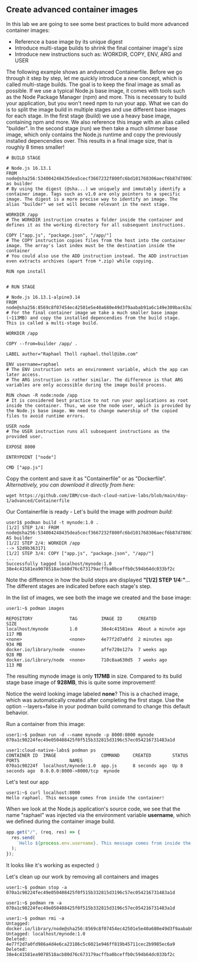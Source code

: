 ## Create advanced container images

In this lab we are going to see some best practices to build more advanced container images:

- Reference a base image by its unique digest
- Introduce multi-stage builds to shrink the final container image's size
- Introduce new instructions such as: WORKDIR, COPY, ENV, ARG and USER

The following example shows an andvanced Containerfile. Before we go through it step by step, let me quickly introduce a new concept, which is called multi-stage builds. The goal is to keep the final image as small as possible. If we use a typical Node.js base image, it comes with tools such as the Node Package Manager (npm) and more. This is necessary to build your application, but you won't need npm to run your app. What we can do is to split the image build in multiple stages and use different base images for each stage. In the first stage (build) we use a heavy base image, containing npm and more. We also reference this image with an alias called "builder". In the second stage (run) we then take a much slimmer base image, which only contains the Node.js runtime and copy the previously installed depencendies over. This results in a final image size, that is roughly 8 times smaller!

```
# BUILD STAGE

# Node.js 16.13.1
FROM node@sha256:534004248435dea5cecf3667232f800fc6bd101768306aecf6b87d78067b0563 as builder
# By using the digest (@sha...) we uniquely and immutably identify a container image. Tags such as v1.0 are only pointers to a specific image. The digest is a more precise way to identify an image. The alias "builder" we set will become relevant in the next stage.

WORKDIR /app
# The WORKDIR instruction creates a folder inside the container and defines it as the working directory for all subsequent instructions.

COPY ["app.js", "package.json", "/app/"]
# The COPY instruction copies files from the host into the container image. The array's last index must be the destination inside the container
# You could also use the ADD instruction instead. The ADD instruction even extracts archives (apart from *.zip) while copying.

RUN npm install


# RUN STAGE

# Node.js 16.13.1-alpine3.14
FROM node@sha256:8569c8f07454ec42501e5e40a680e49d3f9aabab91a6c149e309bac63a3c8d54
# For the final container image we take a much smaller base image (~113MB) and copy the installed depencendies from the build stage. This is called a multi-stage build.

WORKDIR /app

COPY --from=builder /app/ .

LABEL author="Raphael Tholl raphael.tholl@ibm.com"

ENV username=raphael
# The ENV instruction sets an environment variable, which the app can later access.
# The ARG instruction is rather similar. The difference is that ARG variables are only accessible during the image build process.

RUN chown -R node:node /app
# It is considered best practice to not run your applications as root inside the container. Thus, we use the node user, which is provided by the Node.js base image. We need to change ownership of the copied files to avoid runtime errors.

USER node
# The USER instruction runs all subsequent instructions as the provided user.

EXPOSE 8000

ENTRYPOINT ["node"]

CMD ["app.js"]
```

Copy the content and save it as "Containerfile" or as "Dockerfile". _Alternatively, you can download it directly from here:_

```
wget https://github.com/IBM/csm-dach-cloud-native-labs/blob/main/day-1/advanced/Containerfile
```

Our Containerfile is ready - Let's build the image with _podman build_:

```
user1$ podman build -t mynode:1.0 .
[1/2] STEP 1/4: FROM node@sha256:534004248435dea5cecf3667232f800fc6bd101768306aecf6b87d78067b0563 AS builder
[1/2] STEP 2/4: WORKDIR /app
--> 52d9b363171
[1/2] STEP 3/4: COPY ["app.js", "package.json", "/app/"]
...
Successfully tagged localhost/mynode:1.0
38e4c41581ea9078518acb80d76c673179acffba0bceffb0c594b64dc033bf2c
```

Note the difference in how the build steps are displayed **"[1/2] STEP 1/4:"**... The different stages are indicated before each stage's step.

In the list of images, we see both the image we created and the base image:

```
user1:~$ podman images

REPOSITORY              TAG         IMAGE ID      CREATED             SIZE
localhost/mynode        1.0         38e4c41581ea  About a minute ago  117 MB
<none>                  <none>      4e77f2d7a0fd  2 minutes ago       934 MB
docker.io/library/node  <none>      affe728e127a  7 weeks ago         928 MB
docker.io/library/node  <none>      710c8aa630d5  7 weeks ago         113 MB
```

The resulting mynode image is only **117MB** in size. Compared to its build stage base image of **928MB**, this is quite some improvement!

Notice the weird looking image labeled **none**? This is a chached image, which was automatically created after completing the first stage. Use the option --layers=false in your podman build command to change this default behavior.

Run a container from this image:

```
user1:~$ podman run -d --name mynode -p 8000:8000 mynode
070a1c98224fec49e050408425f0f515b332815d3196c57ec054216731483a1d

user1:cloud-native-labs$ podman ps
CONTAINER ID  IMAGE                 COMMAND     CREATED        STATUS            PORTS                   NAMES
070a1c98224f  localhost/mynode:1.0  app.js      8 seconds ago  Up 8 seconds ago  0.0.0.0:8000->8000/tcp  mynode
```

Let's test our app

```
user1:~$ curl localhost:8000
Hello raphael. This message comes from inside the container!
```

When we look at the Node.js application's source code, we see that the name "raphael" was injected via the environment variable **username**, which we defined during the container image build.

```js
app.get("/", (req, res) => {
  res.send(
    `Hello ${process.env.username}. This message comes from inside the container!\n`
  );
});
```

It looks like it's working as expected :)

Let's clean up our work by removing all containers and images

```
user1:~$ podman stop -a
070a1c98224fec49e050408425f0f515b332815d3196c57ec054216731483a1d

user1:~$ podman rm -a
070a1c98224fec49e050408425f0f515b332815d3196c57ec054216731483a1d

user1:~$ podman rmi -a
Untagged: docker.io/library/node@sha256:8569c8f07454ec42501e5e40a680e49d3f9aabab91a6c149e309bac63a3c8d54
Untagged: localhost/mynode:1.0
Deleted: 4e77f2d7a0fd986a4d4e6ca23186c5c6021e946ff819b45711cec2b9985ec6a9
Deleted: 38e4c41581ea9078518acb80d76c673179acffba0bceffb0c594b64dc033bf2c
```
